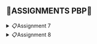 ## 📖**ASSIGNMENTS PBP**📖
<details>
<summary>📋Assignment 7</summary>

## **DAFTAR ISI**
* [Perbedaan *stateless* dan *stateful widget* dalam Flutter](#a-perbedaan-utama-stateless-dan-stateful-widget-dalam-konteks-pengembangan-aplikasi-flutter)
* [Penjelasan *Widget* dan Fungsinya](#b-penjelasan-widget-dan-fungsinya)
* [Implementasi *Checklist*](#c-implementasi-checklist-part-1)
* [BONUS](#d-bonus-part-1)
<hr>


## **A. Perbedaan Utama *stateless* dan *stateful Widget* dalam Konteks Pengembangan Aplikasi Flutter**
| *Stateless Widget* | *Stateful Widget* |
| --- | --- |
| *Widget* statis | *Widget* dinamis |
| Hanya diperbaharui saat diinisialisasi | Berubah secara dinamis|
| Tidak memiliki `setState()`. Hanya akan dirender sekali dan tidak dapat diperbaharui sendiri | Memiliki internal `setState()` dan dapat dirender ulang jika data masukkan berubah |
| Tidak dapat diperbaharui selama *runtime*, kecuali terjadi peristiwa eksternal | Dapat diperbaharui selama *runtime* berdasarkan tindakan pengguna atau perubahan data |
| Contoh: Text, Icon, dan RaisedButton | Contoh: Checkbox, Tombol Radio, dan Slider |

<br>

*Source:*
* https://www.geeksforgeeks.org/difference-between-stateless-and-stateful-widget-in-flutter/
* https://blog.logrocket.com/difference-between-stateless-stateful-widgets-flutter/
<br>

## **B. Penjelasan *Widget* dan Fungsinya**
| Nama *Widget* | Fungsi |
| --- | --- |
| `MyHomePage` | *Stateless widget* untuk mengatur tampilan utama aplikasi |
| `Scaffold` | Untuk kerangka utama dari halaman, yang mencakup `AppBar` dan `Body` |
| `AppBar` | Untuk menampilkan bilah atas pada halaman, yaitu `ScoobyMart` |
| `SingleChildScrollView` | Untuk membuat area konten yang dapat digulir jika konten melebihi ukuran layar |
| `Padding` | Untuk menambahkan jarak di sekitar *widget-child* |
| `Column` | Untuk mengatur *widget-children* secara vertikal |
| `Text` | Untuk menampilkan teks `Welcome to ScoobyMart!` pada tengah halaman |
| `GridView.count` | Untuk membuat tata letak grid dengan jumlah kolom yang tetap |
| `ShopItem` | Kelas yang mendefinisikan item toko yang memiliki nama, ikon, dan warna |
| `ShopCard` | Untuk mewakili *card* yang menampilkan item toko |
| `Material` | Untuk mengatur bahan dasar *card* dengan warna latar belakang yang sesuai |
| `InkWell` | Untuk membuat area responsif terhadap sentuhan (*tap*) |
| `Container` | Untuk mengelola tata letak dan konten dalam *card* |
| `Icon` | Untuk menampilkan ikon dalam kartu |
| `SnackBar` | Untuk menampilkan pesan singkat yang muncul di bawah layar saat item toko diklik |
| `MyApp` | Untuk menginisialisasi dan mengkonfigurasi aplikasi |
| `MaterialApp` | Untuk mengkonfigurasi dan mengatur tema aplikasi, termasuk `title`, `theme`, dan `home` |
| `ColorScheme` | Untuk mengatur palet warna dalam aplikasi |
| `useMaterial3` | Untuk mengaktifkan penggunaan `Material You` |

<br>

*Source:*
* https://www.geeksforgeeks.org/what-is-widgets-in-flutter/
<br>

## **C. Implementasi *Checklist* Part 1**
#### Membuat Proyek Flutter Baru
1. Pertama kali, saya membuat folder dengan nama `scoobymart`. 
<br>

2. Kedua, saya *generate* proyek Flutter baru dengan nama `scoobymart`. Lalu, masuk ke dalam direktori proyek seperti berikut.
```bash
flutter create scoobymart
cd scoobymart
```
<br>

3. Ketiga, saya menjalanlan proyek melalui Command Prompt seperti berikut.
```bash
flutter run
```
<br>

4. Selanjutnya, saya juga menjalankan perintah untuk *enable web support* dan menjalankan proyek di aplikasi Google Chrome seperti berikut.
```bash
flutter config --enable-web
flutter run -d chrome
```
<br>

5. Lalu, saya melakukan `git init` pada *root folder* dan `add`, `commit`, `push` proyek ke repositori baru di GitHub dengan nama `scoobymart`.
<br>

#### Merapikan Struktur Proyek
1. Pertama, saya membuat file baru bernama `menu.dart` pada direktori `scoobymart/lib` dan mengimpor kode seperti berikut.
```dart
import 'package:flutter/material.dart';
```
<br>

2. Pada `main.dart`, saya memotong kode baris ke-39 sampai akhir yang berisi *class* seperti berikut. Lalu, saya pindahkan ke `menu.dart`.
```dart
class MyHomePage ... {
    ...
}

class _MyHomePageState ... {
    ...
}
```
<br>

3. Selanjutnya, saya mengimpor suatu kode untuk menghilangkan *error* pada `main.dart` seperti berikut.
```bash
import 'package:scoobymart/menu.dart';
```
<br>

#### Membuat Widget Sederhana pada Flutter
1. Awalnya, saya membuka file `main.dart`. Lalu, mengubah kodenya pada bagian tema aplikasi yang mempunyai tipe `Material Color` seperti berikut.
```dart
colorScheme: ColorScheme.fromSeed(seedColor: Colors.indigo),
```
<br>

2. Kedua, saya menghapus `MyHomePage(title: 'Flutter Demo Home Page')` pada file `main.dart` menjadi seperti berikut.
```dart
MyHomePage()
```
<br>

3. Pada file `menu.dart`, saya mengubah sifat *widget* menjadi *stateless* dengan melakukan perubahan pada `({super.key, required this.title})` menjadi `({Key? key}) : super(key: key);` dan menghapus `final String title;` sampai bawah serta menambahkan *Widget Build* sehingga terlihat seperti berikut.
```dart
class MyHomePage extends StatelessWidget {
    MyHomePage({Key? key}) : super(key: key);

    @override
    Widget build(BuildContext context) {
        return Scaffold(
            ...
        );
    }
}
```
<br>

4. Kemudian, saya menambahkan teks dan *card* serta memulai *define* tipe pada list yang saya punya seperti berikut.
```dart
class ShopItem {
  final String name;
  final IconData icon;
  final Color color;

  ShopItem(this.name, this.icon, this.color);
}
```
<br>

5. Lalu, pada bagian bawah kode `MyHomePage({Key? key}) : super(key: key);`, saya menambahkan nama, harga, dan ikon barang seperti berikut.
```dart
final List<ShopItem> items = [
    ShopItem("Lihat Item", Icons.checklist, Colors.pink),
    ShopItem("Tambah Item", Icons.add_shopping_cart, Colors.lightGreen),
    ShopItem("Logout", Icons.logout, Colors.blue),
  ];
```
<br>

6. Kemudian, saya menambahkan kode dalam *widget build* seperti berikut.
```dart
    return Scaffold(
      appBar: AppBar(
        title: const Text(
          'ScoobyMart',
        ),
      ),
      body: SingleChildScrollView(
        child: Padding(
          padding: const EdgeInsets.all(10.0),
          child: Column(
            children: <Widget>[
              const Padding(
                padding: EdgeInsets.only(top: 10.0, bottom: 10.0),
                child: Text(
                  'Welcome to ScoobyMart!', 
                  textAlign: TextAlign.center,
                  style: TextStyle(
                    fontSize: 30,
                    fontWeight: FontWeight.bold,
                  ),
                ),
              ),
              GridView.count(
                primary: true,
                padding: const EdgeInsets.all(20),
                crossAxisSpacing: 10,
                mainAxisSpacing: 10,
                crossAxisCount: 3,
                shrinkWrap: true,
                children: items.map((ShopItem item) {
                  return ShopCard(item);
                }).toList(),
              ),
            ],
          ),
        ),
      ),
    );
``` 
<br>

7. Dikarenakan masih terdapat *error*, saya harus membuat *widget stateless* untuk menampilkan *card* seperti berikut.
```dart
class ShopCard extends StatelessWidget {
  final ShopItem item;

  const ShopCard(this.item, {super.key});

  @override
  Widget build(BuildContext context) {
    return Material(
      color: item.color,
      child: InkWell(
        onTap: () {
          ScaffoldMessenger.of(context)
            ..hideCurrentSnackBar()
            ..showSnackBar(SnackBar(
                content: Text("Kamu telah menekan tombol ${item.name}!")));
        },
        child: Container(
          padding: const EdgeInsets.all(8),
          child: Center(
            child: Column(
              mainAxisAlignment: MainAxisAlignment.center,
              children: [
                Icon(
                  item.icon,
                  color: Colors.white,
                  size: 30.0,
                ),
                const Padding(padding: EdgeInsets.all(3)),
                Text(
                  item.name,
                  textAlign: TextAlign.center,
                  style: const TextStyle(color: Colors.white),
                ),
              ],
            ),
          ),
        ),
      ),
    );
  }
}
```
<br>

8. Terakhir, saya melakukan `add`, `commit`, `push` pada repositori `scoobymart` di GitHub.
<br>

## **D. BONUS Part 1**
Berikut adalah bukti bahwa saya mengimplementasikan warna-warna yang berbeda untuk setiap tombol (`Lihat Item`, `Tambah Item`, dan `Logout`) seperti berikut.
![BONUS](img/bonus1.jpg)
</details>

<details>
<summary>📋Assignment 8</summary>

## **DAFTAR ISI**
* [Perbedaan Navigator.push() dan Navigator.pushReplacement()](#a-perbedaan-antara-navigatorpush-dan-navigatorpushreplacement-beserta-contoh-penggunaan-kedua-metode)
* [*Layout Widget* pada Flutter dan Konteks penggunaannya](#b-penjelasan-tiap-layout-widget-pada-flutter-dan-penggunaannya)
* [Penjelasan Elemen Input pada Form](#c-penjelasan-elemen-input-pada-form)
* [Penerapan *Clean Architecture* pada Aplikasi Flutter](#d-penerapan-clean-architecture-pada-flutter)
* [Implementasi *Checklist*](#e-implementasi-checklist-part-2)
* [BONUS](#f-bonus-part-2)
<hr>


## **A. Perbedaan antara `Navigator.push()` dan `Navigator.pushReplacement()` beserta Contoh Penggunaan Kedua Metode**
| `Navigator.push()` | `Navigator.pushReplacement()` |
| --- | --- |
| Menambahkan *route* baru di atas *stack route* yang sudah ada | Menggantikan *route* yang sedang ditampilkan kepada pengguna dengan *route* baru |
| Menambahkan *route* baru ke dalam *stack route* tanpa mengubah atau menghapus *route* yang sudah ada di bawahnya | Penggantian secara langsung pada *route* yang sedang ditampilkan, tanpa memengaruhi *route* di bawahnya |
| Pengguna dapat kembali ke *route* sebelumnya dengan tombol "Back" | Pengguna tidak dapat kembali ke tampilan sebelumnya dengan tombol "Back" |
| Digunakan jika ingin menambahkan *route* baru tanpa menghilangkan tampilan *route* sebelumnya | Digunakan jika ada perubahan signifikan dalam aplikasi dan *route* sebelumnya tidak relevan |
| Tombol "Back" membawa pengguna ke tampilan *route* sebelumnya dalam *stack route* | Tombol "Back" mungkin tidak langsung membawa pengguna ke tampilan sebelumnya, jika *route* sebelumnya telah digantikan |
| Menambahkan *route* di atas *stack*, meninggalkan *route* yang sudah ada di bawahnya | Menggantikan *route* yang sudah ada di atas *stack*, tetapi tidak mempengaruhi kondisi elemen *stack* yang berada di bawahnya |
| Memperhatikan urutan dan isi stack, terutama jika ingin memastikan bahwa pengguna dapat kembali ke tampilan sebelumnya | Memperhatikan bahwa pengguna tidak dapat langsung kembali ke tampilan sebelumnya setelah menggunakan `pushReplacement()` |

<br>

Berikut contoh penggunaan metode `Navigator.push()`:
```dart
if (item.name == "Add an Item") {
    Navigator.push(
        context,
        MaterialPageRoute(builder: (context) => const ShopFormPage()),
    );
}
```
<br>

Berikut contoh penggunaan metode `Navogator.pushReplacement()`:
```dart
onTap: () {
    Navigator.pushReplacement(
        context,
        MaterialPageRoute(
        builder: (context) => MyHomePage(),
        ));
},
```
<br>

*Source:*
* https://pbp-fasilkom-ui.github.io/ganjil-2024/docs/tutorial-7
<br>

## **B. Penjelasan Tiap *Layout Widget* pada Flutter dan Penggunaannya**

#### **1. Single-Child Layout Widgets**
| *Layout Widget* | Penggunaannya |
| --- | --- |
| `Align` | Mengatur *widget* anaknya ke posisi yang diinginkan di dalam *parent widget* |
| `Center` | Mengatur *widget* anaknya ke tengah *widget* induknya, horizontal atau vertikal |
| `Container` | Menampuang elemen atau *widget* lainnya |
| `Padding` | Menambahkan ruang putih (*padding*) di sekitar *widget* anaknya |
| `AspectRatio` | Mencoba mengukur anak ke rasio aspek tertentu |
| `Baseline` | Memposisikan anaknya sesuai dengan garis dasar anak tersebut |
| `ConstrainedBox` | Memberikan batasan tambahan pada turunannya |
| `SizedBox` | Memaksa anaknya untuk memiliki lebar atau tinggi tertentu |
| `Transform` | Menerapkan transformasi sebelum mewarnai anaknya |

<br>

#### **2. Multi-Child Layout Widgets**
| *Layout Widget* | Penggunaannya |
| --- | --- |
| `Column` | Menyusun *widget* anaknya dalam kolom vertikal |
| `GridView` | Menampilkan elemen dalam susunan *grid* |
| `ListView` | Menyusun *widget* anaknya dalam bentuk daftar linier, secara vertikal atau horizontal |
| `GridView.builder` | membuat setiap `ShopCard` dalam *grid* sesuai dengan data yang ada pada daftar `items` |
| `Row` | Menyusun *widget* anaknya dalam arah horizontal |
| `Stack` | Mengatur *widget* anak di atas satu sama lain (*stack*) |

<br>

#### **3. Silver Widgets**
| *Layout Widget* | Penggunaannya |
| --- | --- |
| `CupertinoSliverNavigationBar` | Navigasi bergaya iOS dengan judul besar bergaya iOS-11 menggunakan *silver* |

<br>

*Source:*
* https://docs.flutter.dev/ui/widgets/layout
<br>

## **C. Penjelasan Elemen Input pada Form**
| Elemen Input | Penggunaannya |
| --- | --- |
| `Form` | Wadah untuk mengelompokkan beberapa *widget* bidang formulir, seperti *TextField widgets* |
| `FormField` | Mempertahankan status kolom formulir saat ini, sehingga pembaruan dan kesalahan validasi tercermin secara visual di UI |
| `TextFormField` | Membuat area input teks yang dapat diatur dengan berbagai properti dan validasi |
<br>

*Source:*
* https://docs.flutter.dev/ui/widgets/input
<br>

## **D. Penerapan *Clean Architecture* pada Flutter**
#### **1. Presentation Layer (UI)**
Berisi komponen antarmuka pengguna untuk menangani interaksi pengguna dan merender UI. Harus bebas dari detail implementasi logika bisnis dan akses data.
<br>

#### **2. Domain Layer (Business Logic)**
Mewakili inti logika bisnis dengan kasus penggunaan, entitas, dan aturan bisnis. Bersifat agnostik terhadap kerangka atau teknologi tertentu.
<br>

#### **3. Data Layer**
Bertanggung jawab atas pengambilan dan penyimpanan data melalui repositori dan sumber data. Melindungi lapisan domain dari detail penyimpanan dan pengambilan data.
<br>

*Source:*
* https://medium.com/@samra.sajjad0001/flutter-clean-architecture-5de5e9b8d093
<br>

## **E. Implementasi *Checklist* Part 2**
1. Pertama, saya mengubah kode yang ada pada `main.dart` sebagai berikut.
```dart
import 'package:flutter/material.dart';
import 'package:scoobymart/screens/menu.dart';

void main() {
  runApp(const MyApp());
}

class MyApp extends StatelessWidget {
  const MyApp({super.key});
  @override
  Widget build(BuildContext context) {
    return MaterialApp(
      title: 'Flutter PBP',
      theme: ThemeData(
        colorScheme: ColorScheme.fromSeed(seedColor: Colors.indigo),
        useMaterial3: true,
      ),
      home: MyHomePage(),
    );
  }
}
```
<br>

2. Kemudian, pada `lib`, saya membuat folder baru bernama `screens` dan `widgets` di dalamnya. Selain itu, saya memindahkan `menu.dart` ke dalam folder `screens`
<br>

3. Lalu, saya menambah dan mengubah beberapa kode pada `menu.dart` seperti berikut.
```dart
import 'package:flutter/material.dart';
import 'package:scoobymart/widgets/left_drawer.dart';
import 'package:scoobymart/widgets/menu_card.dart';

class MyHomePage extends StatelessWidget {
  MyHomePage({Key? key}) : super(key: key);

  final List<ShopItem> items = [
    ShopItem("Show Items", Icons.checklist, Colors.pink),
    ShopItem("Add an Item", Icons.add_shopping_cart, Colors.lightGreen),
    ShopItem("Logout", Icons.logout, Colors.blue),
  ];

  @override
  Widget build(BuildContext context) {
    return Scaffold(
      appBar: AppBar(
        title: const Text(
          'ScoobyMart',
        ),
        backgroundColor: Colors.indigo,
        foregroundColor: Colors.white,
      ),
      drawer: const LeftDrawer(),
      body: SingleChildScrollView(
        child: Padding(
          padding: const EdgeInsets.all(10.0),
          child: Column(
            children: <Widget>[
              const Padding(
                padding: EdgeInsets.only(top: 10.0, bottom: 10.0),
                child: Text(
                  'Welcome to ScoobyMart!',
                  textAlign: TextAlign.center,
                  style: TextStyle(
                    fontSize: 30,
                    fontWeight: FontWeight.bold,
                  ),
                ),
              ),
              GridView.count(
                primary: true,
                padding: const EdgeInsets.all(20),
                crossAxisSpacing: 10,
                mainAxisSpacing: 10,
                crossAxisCount: 3,
                shrinkWrap: true,
                children: items.map((ShopItem item) {
                  return ShopCard(item);
                }).toList(),
              ),
            ],
          ),
        ),
      ),
    );
  }
}
```
<br>

4. Selanjutnya, saya membuat `left_drawer.dart` pada direktori `lib/widgets/` sebagai berikut.
```dart
import 'package:flutter/material.dart';
import 'package:scoobymart/screens/menu.dart';
import 'package:scoobymart/screens/scoobymart_form.dart';
import 'package:scoobymart/screens/scoobymart_show.dart';

class LeftDrawer extends StatelessWidget {
  const LeftDrawer({super.key});

  @override
  Widget build(BuildContext context) {
    return Drawer(
      child: ListView(
        children: [
          const DrawerHeader(
            decoration: BoxDecoration(
              color: Colors.indigo,
            ),
            child: Column(
              children: [
                Text(
                  'ScoobyMart',
                  textAlign: TextAlign.center,
                  style: TextStyle(
                    fontSize: 30,
                    fontWeight: FontWeight.bold,
                    color: Colors.white,
                  ),
                ),
                Padding(padding: EdgeInsets.all(10)),
                Text(
                  "Simplified inventory management and time-saving efficiency!",
                  textAlign: TextAlign.center,
                  style: TextStyle(
                    fontSize: 15,
                    color: Colors.white,
                    fontWeight: FontWeight.normal,
                  ),
                ),
              ],
            ),
          ),
          ListTile(
            leading: const Icon(Icons.home_outlined),
            title: const Text('Main Page'),
            onTap: () {
              Navigator.pushReplacement(
                  context,
                  MaterialPageRoute(
                    builder: (context) => MyHomePage(),
                  ));
            },
          ),
          ListTile(
            leading: const Icon(Icons.add_shopping_cart),
            title: const Text('Add an Item'),
            onTap: () {
              Navigator.pushReplacement(
                  context,
                  MaterialPageRoute(
                    builder: (context) => const ShopFormPage(),
                  ));
            },
          ),
          ListTile(
            leading: const Icon(Icons.add_shopping_cart),
            title: const Text('Show Items'),
            onTap: () {
              Navigator.pushReplacement(
                  context,
                  MaterialPageRoute(
                    builder: (context) => const ShowItem(),
                  ));
            },
          ),
        ],
      ),
    );
  }
}

```
<br>

5. Selanjutnya, saya membuat `menu_card.dart` pada direktori `lib/widgets/` sebagai berikut.
```dart
import 'package:flutter/material.dart';
import 'package:scoobymart/screens/scoobymart_form.dart';
import 'package:scoobymart/screens/scoobymart_show.dart';

class ShopItem {
  final String name;
  final IconData icon;
  final Color color;

  ShopItem(this.name, this.icon, this.color);
}

class Items {
  final String name;
  final int price;
  final String description;

  Items({required this.name, required this.price, required this.description});
}

class ShopCard extends StatelessWidget {
  final ShopItem item;

  const ShopCard(this.item, {super.key});

  @override
  Widget build(BuildContext context) {
    return Material(
      color: item.color,
      child: InkWell(
        onTap: () {
          ScaffoldMessenger.of(context)
            ..hideCurrentSnackBar()
            ..showSnackBar(SnackBar(
                content: Text("You have pressed the ${item.name} button!")));

          if (item.name == "Add an Item") {
            Navigator.push(
              context,
              MaterialPageRoute(builder: (context) => const ShopFormPage()),
            );
          }

          if (item.name == "Show Items") {
            Navigator.push(
              context,
              MaterialPageRoute(builder: (context) => const ShowItem()),
            );
          }
        },
        child: Container(
          padding: const EdgeInsets.all(8),
          child: Center(
            child: Column(
              mainAxisAlignment: MainAxisAlignment.center,
              children: [
                Icon(
                  item.icon,
                  color: Colors.white,
                  size: 30.0,
                ),
                const Padding(padding: EdgeInsets.all(3)),
                Text(
                  item.name,
                  textAlign: TextAlign.center,
                  style: const TextStyle(color: Colors.white),
                ),
              ],
            ),
          ),
        ),
      ),
    );
  }
}

```
<br>

6. Lalu, saya membuat `scoobymart_form.dart` pada direktori `lib/screens/` seperti berikut.
```dart
import 'package:flutter/material.dart';
import 'package:scoobymart/widgets/left_drawer.dart';
import 'package:scoobymart/widgets/menu_card.dart';

List<Items> items = [];

class ShopFormPage extends StatefulWidget {
  const ShopFormPage({super.key});

  @override
  State<ShopFormPage> createState() => _ShopFormPageState();
}

class _ShopFormPageState extends State<ShopFormPage> {
  final _formKey = GlobalKey<FormState>();

  String _name = "";
  int _price = 0;
  String _description = "";

  @override
  Widget build(BuildContext context) {
    return Scaffold(
      appBar: AppBar(
        title: const Center(
          child: Text(
            'Add Item Form',
          ),
        ),
        backgroundColor: Colors.lightGreen,
        foregroundColor: Colors.white,
      ),

      drawer: const LeftDrawer(),

      body: Form(
        key: _formKey,
        child: SingleChildScrollView(
          child: Column(
            crossAxisAlignment: CrossAxisAlignment.start,
            children: [
              Padding(
                padding: const EdgeInsets.all(8.0),
                child: TextFormField(
                  decoration: InputDecoration(
                    hintText: "Item Name",
                    labelText: "Item Name",
                    border: OutlineInputBorder(
                      borderRadius: BorderRadius.circular(5.0),
                    ),
                  ),
                  onChanged: (String? value) {
                    setState(() {
                      _name = value!;
                    });
                  },
                  validator: (String? value) {
                    if (value == null || value.isEmpty) {
                      return "Name cannot be empty!";
                    }
                    return null;
                  },
                ),
              ),

              Padding(
                padding: const EdgeInsets.all(8.0),
                child: TextFormField(
                  decoration: InputDecoration(
                    hintText: "Price",
                    labelText: "Price",
                    border: OutlineInputBorder(
                      borderRadius: BorderRadius.circular(5.0),
                    ),
                  ),
                  onChanged: (String? value) {
                    setState(() {
                      _price = int.parse(value!);
                    });
                  },
                  validator: (String? value) {
                    if (value == null || value.isEmpty) {
                      return "Price must not be empty!";
                    }
                    if (int.tryParse(value) == null) {
                      return "Price must be numbers!";
                    }
                    return null;
                  },
                ),
              ),

              Padding(
                padding: const EdgeInsets.all(8.0),
                child: TextFormField(
                  decoration: InputDecoration(
                    hintText: "Description",
                    labelText: "Description",
                    border: OutlineInputBorder(
                      borderRadius: BorderRadius.circular(5.0),
                    ),
                  ),
                  onChanged: (String? value) {
                    setState(() {
                      _description = value!;
                    });
                  },
                  validator: (String? value) {
                    if (value == null || value.isEmpty) {
                      return "The description cannot be empty!";
                    }
                    return null;
                  },
                ),
              ),

              Align(
                alignment: Alignment.bottomCenter,
                child: Padding(
                  padding: const EdgeInsets.all(8.0),
                  child: ElevatedButton(
                    style: ButtonStyle(
                      backgroundColor:
                          MaterialStateProperty.all(Colors.lightGreen),
                    ),
                    onPressed: () {
                      if (_formKey.currentState!.validate()) {
                        items.add(Items(
                          name: _name,
                          price: _price,
                          description: _description,
                        ));

                        showDialog(
                          context: context,
                          builder: (context) {
                            return AlertDialog(
                              title: const Text('Item saved successfully'),
                              content: SingleChildScrollView(
                                child: Column(
                                  crossAxisAlignment: CrossAxisAlignment.start,
                                  children: [
                                    Text('Name: $_name'),
                                    Text('Price: $_price'),
                                    Text('Description: $_description'),
                                  ],
                                ),
                              ),
                              actions: [
                                TextButton(
                                  child: const Text('OK'),
                                  onPressed: () {
                                    Navigator.pop(context);
                                  },
                                ),
                              ],
                            );
                          },
                        );
                        _formKey.currentState!.reset();
                      }
                    },
                    child: const Text(
                      "Save",
                      style: TextStyle(color: Colors.white),
                    ),
                  ),
                ),
              ),
            ],
          ),
        ),
      ),
    );
  }
}
```
<br>

7. Kemudian, saya membuat `scoobymart_show.dart` pada direktori `lib/screens/` seperti berikut.
```dart
import 'package:flutter/material.dart';
import 'package:scoobymart/widgets/left_drawer.dart';
import 'package:scoobymart/screens/scoobymart_form.dart';
import 'package:scoobymart/widgets/menu_card.dart';

class ShowItem extends StatefulWidget {
  const ShowItem({super.key});

  @override
  State<StatefulWidget> createState() => _ShowItemPage();
}

class _ShowItemPage extends State<ShowItem> {
  @override
  Widget build(BuildContext context) {
    return Scaffold(

      appBar: AppBar(
        title: const Text('Items'),
        backgroundColor: Colors.pink,
        foregroundColor: Colors.white,
      ),

      drawer: const LeftDrawer(),
      body: ListView.builder(
        itemCount: items.length,
        itemBuilder: (context, index) {
          return ListTile(
            title: Text(items[index].name),
            subtitle: Text(
                "Price: ${items[index].price} \nDescription: ${items[index].description}"),
            onTap: () {
            },
          );
        },
      ),
    );
  }
}
```
<br>

## **F. BONUS Part 2**
Bukti bahwa saya sudah mengimplementasikan bonus sudah ada pada bagian implementasi *checklist*.
</details>